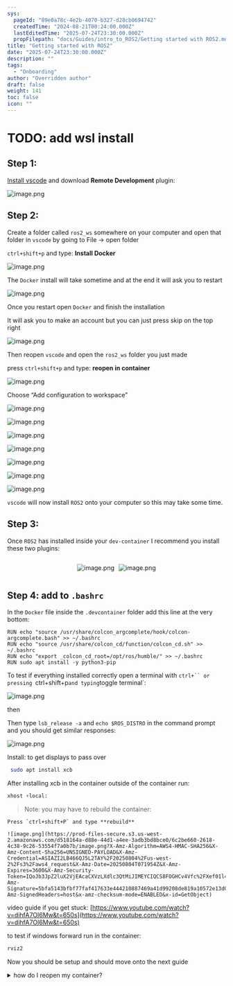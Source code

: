 ```yaml
---
sys:
  pageId: "89e0a78c-4e2b-4070-b327-d28cb0694742"
  createdTime: "2024-08-21T00:24:00.000Z"
  lastEditedTime: "2025-07-24T23:30:00.000Z"
  propFilepath: "docs/Guides/intro_to_ROS2/Getting started with ROS2.md"
title: "Getting started with ROS2"
date: "2025-07-24T23:30:00.000Z"
description: ""
tags:
  - "Onboarding"
author: "Overridden author"
draft: false
weight: 141
toc: false
icon: ""
---
```


# TODO: add wsl install

## Step 1:

[Install vscode](https://code.visualstudio.com/download) and download **Remote Development** plugin:

![image.png](https://prod-files-secure.s3.us-west-2.amazonaws.com/d518164a-d88e-44d1-a4ee-3adb3bd8bce0/efb52993-1881-4a40-b95e-6f020334f022/image.png?X-Amz-Algorithm=AWS4-HMAC-SHA256&X-Amz-Content-Sha256=UNSIGNED-PAYLOAD&X-Amz-Credential=ASIAZI2LB4662OWX2VT6%2F20250804%2Fus-west-2%2Fs3%2Faws4_request&X-Amz-Date=20250804T071952Z&X-Amz-Expires=3600&X-Amz-Security-Token=IQoJb3JpZ2luX2VjEAcaCXVzLXdlc3QtMiJHMEUCIQDmPMbXUv8mW7kPz1RGEvpBqEnHK%2FFKZ9NIAcMtJmPbxQIgOwywUST2O7Z4PMpbndQnKNmwyDvOXdCu20yYyBm8BAwq%2FwMIQBAAGgw2Mzc0MjMxODM4MDUiDM1HHgUluuX0DdYVQircA0opPEL%2Fycjsz37wYAhOd6JWzMq0gPD9P7b8k%2BQEsWPyun%2BcWQykPHJ7OjTDgi6vGPa7qBTqS3wl9jErscyoVYbEG2VLpapjC2CZQbJSGfZ2zIjPmfcoha4ENV5Sf86ijAOyCp5UoVWx%2F1RAMN%2FAbwToNlWMqKVGldRx3iNMStMnLrIVCMsZGbZdgy1OhdSHw3x9vqdUEF%2FTnSb7swi1k1p9MDy6SL%2BB5Jkpp%2BwPfgo%2BhI3MdkiH1drMBmuPIwoYxjlNny4NhSOmbPOZYUYI0Oy2qePTrTI5264bwDCN5VZvugTPCEkiQxfXFkswNY257g840R3%2B%2BME7xtg18LIprXsqf31QfpRyKKUmxkedTOl39Ol2cHhCAjGSw6pLVWbpS78rlh0lTyf%2BH1EtGrq91%2B4D7gic7xEQV80Ys8QwNeEQPDrHM27FvOhX%2FliAsYMIoM3Fb1KTCMHlGUE4uBnBdB%2F47pYC1Ne9M4BGmL6gKEMwoxMJClCLT7bYogfSfRvgIBYen%2BhGSyZtr3jNkw9JaXvUe0nTqLk%2FFmPgZq8T7B%2BOuDQQI%2FH13Dz2amPgOS6uUDrzrkXPsGdrtKBGf4AtuvKdHGtDj1%2FIjDf6bfwtc62xEJpixiOLUem6EKTJMIO4wcQGOqUBu294Zhxb0IHI5rThCeBdtj1EXY0u9T0%2FBwGL%2FXP%2FqqPVUI7dEdc6Gk7mdxYaI%2F58vHGgq12qrdgqRawPQ%2Bhq4mwQZHVCXJ4KUpcTRdsfyJSNvysLg8yHbJLaSIisNkNv9uTB%2B5MLzix3Iz%2Fyhb0M5srLu662G1TMJqJN%2B%2F71fdTzA46A7wIBD1X0s3432ptiw3UAgLvY4rC9nrWf2GLI%2BK0HfTdH&X-Amz-Signature=da3c84af79d505a585087facffe4312c3dbf8cd94733f81398b682fb8bc1f9ba&X-Amz-SignedHeaders=host&x-amz-checksum-mode=ENABLED&x-id=GetObject)

## Step 2:

Create a folder called `ros2_ws` somewhere on your computer and open that folder in `vscode` by going to File → open folder 

`ctrl+shift+p` and type: **Install Docker**

![image.png](https://prod-files-secure.s3.us-west-2.amazonaws.com/d518164a-d88e-44d1-a4ee-3adb3bd8bce0/2269dc0e-1cd5-47ff-bceb-c04ad9b2eab0/image.png?X-Amz-Algorithm=AWS4-HMAC-SHA256&X-Amz-Content-Sha256=UNSIGNED-PAYLOAD&X-Amz-Credential=ASIAZI2LB4662OWX2VT6%2F20250804%2Fus-west-2%2Fs3%2Faws4_request&X-Amz-Date=20250804T071952Z&X-Amz-Expires=3600&X-Amz-Security-Token=IQoJb3JpZ2luX2VjEAcaCXVzLXdlc3QtMiJHMEUCIQDmPMbXUv8mW7kPz1RGEvpBqEnHK%2FFKZ9NIAcMtJmPbxQIgOwywUST2O7Z4PMpbndQnKNmwyDvOXdCu20yYyBm8BAwq%2FwMIQBAAGgw2Mzc0MjMxODM4MDUiDM1HHgUluuX0DdYVQircA0opPEL%2Fycjsz37wYAhOd6JWzMq0gPD9P7b8k%2BQEsWPyun%2BcWQykPHJ7OjTDgi6vGPa7qBTqS3wl9jErscyoVYbEG2VLpapjC2CZQbJSGfZ2zIjPmfcoha4ENV5Sf86ijAOyCp5UoVWx%2F1RAMN%2FAbwToNlWMqKVGldRx3iNMStMnLrIVCMsZGbZdgy1OhdSHw3x9vqdUEF%2FTnSb7swi1k1p9MDy6SL%2BB5Jkpp%2BwPfgo%2BhI3MdkiH1drMBmuPIwoYxjlNny4NhSOmbPOZYUYI0Oy2qePTrTI5264bwDCN5VZvugTPCEkiQxfXFkswNY257g840R3%2B%2BME7xtg18LIprXsqf31QfpRyKKUmxkedTOl39Ol2cHhCAjGSw6pLVWbpS78rlh0lTyf%2BH1EtGrq91%2B4D7gic7xEQV80Ys8QwNeEQPDrHM27FvOhX%2FliAsYMIoM3Fb1KTCMHlGUE4uBnBdB%2F47pYC1Ne9M4BGmL6gKEMwoxMJClCLT7bYogfSfRvgIBYen%2BhGSyZtr3jNkw9JaXvUe0nTqLk%2FFmPgZq8T7B%2BOuDQQI%2FH13Dz2amPgOS6uUDrzrkXPsGdrtKBGf4AtuvKdHGtDj1%2FIjDf6bfwtc62xEJpixiOLUem6EKTJMIO4wcQGOqUBu294Zhxb0IHI5rThCeBdtj1EXY0u9T0%2FBwGL%2FXP%2FqqPVUI7dEdc6Gk7mdxYaI%2F58vHGgq12qrdgqRawPQ%2Bhq4mwQZHVCXJ4KUpcTRdsfyJSNvysLg8yHbJLaSIisNkNv9uTB%2B5MLzix3Iz%2Fyhb0M5srLu662G1TMJqJN%2B%2F71fdTzA46A7wIBD1X0s3432ptiw3UAgLvY4rC9nrWf2GLI%2BK0HfTdH&X-Amz-Signature=64c095b424b4fb952680a5b57e1736d4d3b570e10e90d28b779a9e017702c863&X-Amz-SignedHeaders=host&x-amz-checksum-mode=ENABLED&x-id=GetObject)

The `Docker` install will take sometime and at the end it will ask you to restart

![image.png](https://prod-files-secure.s3.us-west-2.amazonaws.com/d518164a-d88e-44d1-a4ee-3adb3bd8bce0/ed233f78-be33-4b1f-b89c-9c346c0e961e/image.png?X-Amz-Algorithm=AWS4-HMAC-SHA256&X-Amz-Content-Sha256=UNSIGNED-PAYLOAD&X-Amz-Credential=ASIAZI2LB4662OWX2VT6%2F20250804%2Fus-west-2%2Fs3%2Faws4_request&X-Amz-Date=20250804T071952Z&X-Amz-Expires=3600&X-Amz-Security-Token=IQoJb3JpZ2luX2VjEAcaCXVzLXdlc3QtMiJHMEUCIQDmPMbXUv8mW7kPz1RGEvpBqEnHK%2FFKZ9NIAcMtJmPbxQIgOwywUST2O7Z4PMpbndQnKNmwyDvOXdCu20yYyBm8BAwq%2FwMIQBAAGgw2Mzc0MjMxODM4MDUiDM1HHgUluuX0DdYVQircA0opPEL%2Fycjsz37wYAhOd6JWzMq0gPD9P7b8k%2BQEsWPyun%2BcWQykPHJ7OjTDgi6vGPa7qBTqS3wl9jErscyoVYbEG2VLpapjC2CZQbJSGfZ2zIjPmfcoha4ENV5Sf86ijAOyCp5UoVWx%2F1RAMN%2FAbwToNlWMqKVGldRx3iNMStMnLrIVCMsZGbZdgy1OhdSHw3x9vqdUEF%2FTnSb7swi1k1p9MDy6SL%2BB5Jkpp%2BwPfgo%2BhI3MdkiH1drMBmuPIwoYxjlNny4NhSOmbPOZYUYI0Oy2qePTrTI5264bwDCN5VZvugTPCEkiQxfXFkswNY257g840R3%2B%2BME7xtg18LIprXsqf31QfpRyKKUmxkedTOl39Ol2cHhCAjGSw6pLVWbpS78rlh0lTyf%2BH1EtGrq91%2B4D7gic7xEQV80Ys8QwNeEQPDrHM27FvOhX%2FliAsYMIoM3Fb1KTCMHlGUE4uBnBdB%2F47pYC1Ne9M4BGmL6gKEMwoxMJClCLT7bYogfSfRvgIBYen%2BhGSyZtr3jNkw9JaXvUe0nTqLk%2FFmPgZq8T7B%2BOuDQQI%2FH13Dz2amPgOS6uUDrzrkXPsGdrtKBGf4AtuvKdHGtDj1%2FIjDf6bfwtc62xEJpixiOLUem6EKTJMIO4wcQGOqUBu294Zhxb0IHI5rThCeBdtj1EXY0u9T0%2FBwGL%2FXP%2FqqPVUI7dEdc6Gk7mdxYaI%2F58vHGgq12qrdgqRawPQ%2Bhq4mwQZHVCXJ4KUpcTRdsfyJSNvysLg8yHbJLaSIisNkNv9uTB%2B5MLzix3Iz%2Fyhb0M5srLu662G1TMJqJN%2B%2F71fdTzA46A7wIBD1X0s3432ptiw3UAgLvY4rC9nrWf2GLI%2BK0HfTdH&X-Amz-Signature=2bb1c930b6557a98e1b4381461a38036c1e06e9cb489e183f08b11464f58f2a9&X-Amz-SignedHeaders=host&x-amz-checksum-mode=ENABLED&x-id=GetObject)

Once you restart open `Docker` and finish the installation

It will ask you to make an account but you can just press skip on the top right

![image.png](https://prod-files-secure.s3.us-west-2.amazonaws.com/d518164a-d88e-44d1-a4ee-3adb3bd8bce0/21010ad9-1659-4fd9-9f59-9932a09b2a3d/image.png?X-Amz-Algorithm=AWS4-HMAC-SHA256&X-Amz-Content-Sha256=UNSIGNED-PAYLOAD&X-Amz-Credential=ASIAZI2LB4662OWX2VT6%2F20250804%2Fus-west-2%2Fs3%2Faws4_request&X-Amz-Date=20250804T071952Z&X-Amz-Expires=3600&X-Amz-Security-Token=IQoJb3JpZ2luX2VjEAcaCXVzLXdlc3QtMiJHMEUCIQDmPMbXUv8mW7kPz1RGEvpBqEnHK%2FFKZ9NIAcMtJmPbxQIgOwywUST2O7Z4PMpbndQnKNmwyDvOXdCu20yYyBm8BAwq%2FwMIQBAAGgw2Mzc0MjMxODM4MDUiDM1HHgUluuX0DdYVQircA0opPEL%2Fycjsz37wYAhOd6JWzMq0gPD9P7b8k%2BQEsWPyun%2BcWQykPHJ7OjTDgi6vGPa7qBTqS3wl9jErscyoVYbEG2VLpapjC2CZQbJSGfZ2zIjPmfcoha4ENV5Sf86ijAOyCp5UoVWx%2F1RAMN%2FAbwToNlWMqKVGldRx3iNMStMnLrIVCMsZGbZdgy1OhdSHw3x9vqdUEF%2FTnSb7swi1k1p9MDy6SL%2BB5Jkpp%2BwPfgo%2BhI3MdkiH1drMBmuPIwoYxjlNny4NhSOmbPOZYUYI0Oy2qePTrTI5264bwDCN5VZvugTPCEkiQxfXFkswNY257g840R3%2B%2BME7xtg18LIprXsqf31QfpRyKKUmxkedTOl39Ol2cHhCAjGSw6pLVWbpS78rlh0lTyf%2BH1EtGrq91%2B4D7gic7xEQV80Ys8QwNeEQPDrHM27FvOhX%2FliAsYMIoM3Fb1KTCMHlGUE4uBnBdB%2F47pYC1Ne9M4BGmL6gKEMwoxMJClCLT7bYogfSfRvgIBYen%2BhGSyZtr3jNkw9JaXvUe0nTqLk%2FFmPgZq8T7B%2BOuDQQI%2FH13Dz2amPgOS6uUDrzrkXPsGdrtKBGf4AtuvKdHGtDj1%2FIjDf6bfwtc62xEJpixiOLUem6EKTJMIO4wcQGOqUBu294Zhxb0IHI5rThCeBdtj1EXY0u9T0%2FBwGL%2FXP%2FqqPVUI7dEdc6Gk7mdxYaI%2F58vHGgq12qrdgqRawPQ%2Bhq4mwQZHVCXJ4KUpcTRdsfyJSNvysLg8yHbJLaSIisNkNv9uTB%2B5MLzix3Iz%2Fyhb0M5srLu662G1TMJqJN%2B%2F71fdTzA46A7wIBD1X0s3432ptiw3UAgLvY4rC9nrWf2GLI%2BK0HfTdH&X-Amz-Signature=e223c07e5acc9fc4587909dff835789b1f6d52db2e2dc4697c033a53012261a4&X-Amz-SignedHeaders=host&x-amz-checksum-mode=ENABLED&x-id=GetObject)

Then reopen `vscode` and open the `ros2_ws` folder you just made

press `ctrl+shift+p` and type: **reopen in container**

![image.png](https://prod-files-secure.s3.us-west-2.amazonaws.com/d518164a-d88e-44d1-a4ee-3adb3bd8bce0/4e93b8c2-41ad-488c-8095-c74205196118/image.png?X-Amz-Algorithm=AWS4-HMAC-SHA256&X-Amz-Content-Sha256=UNSIGNED-PAYLOAD&X-Amz-Credential=ASIAZI2LB4662OWX2VT6%2F20250804%2Fus-west-2%2Fs3%2Faws4_request&X-Amz-Date=20250804T071952Z&X-Amz-Expires=3600&X-Amz-Security-Token=IQoJb3JpZ2luX2VjEAcaCXVzLXdlc3QtMiJHMEUCIQDmPMbXUv8mW7kPz1RGEvpBqEnHK%2FFKZ9NIAcMtJmPbxQIgOwywUST2O7Z4PMpbndQnKNmwyDvOXdCu20yYyBm8BAwq%2FwMIQBAAGgw2Mzc0MjMxODM4MDUiDM1HHgUluuX0DdYVQircA0opPEL%2Fycjsz37wYAhOd6JWzMq0gPD9P7b8k%2BQEsWPyun%2BcWQykPHJ7OjTDgi6vGPa7qBTqS3wl9jErscyoVYbEG2VLpapjC2CZQbJSGfZ2zIjPmfcoha4ENV5Sf86ijAOyCp5UoVWx%2F1RAMN%2FAbwToNlWMqKVGldRx3iNMStMnLrIVCMsZGbZdgy1OhdSHw3x9vqdUEF%2FTnSb7swi1k1p9MDy6SL%2BB5Jkpp%2BwPfgo%2BhI3MdkiH1drMBmuPIwoYxjlNny4NhSOmbPOZYUYI0Oy2qePTrTI5264bwDCN5VZvugTPCEkiQxfXFkswNY257g840R3%2B%2BME7xtg18LIprXsqf31QfpRyKKUmxkedTOl39Ol2cHhCAjGSw6pLVWbpS78rlh0lTyf%2BH1EtGrq91%2B4D7gic7xEQV80Ys8QwNeEQPDrHM27FvOhX%2FliAsYMIoM3Fb1KTCMHlGUE4uBnBdB%2F47pYC1Ne9M4BGmL6gKEMwoxMJClCLT7bYogfSfRvgIBYen%2BhGSyZtr3jNkw9JaXvUe0nTqLk%2FFmPgZq8T7B%2BOuDQQI%2FH13Dz2amPgOS6uUDrzrkXPsGdrtKBGf4AtuvKdHGtDj1%2FIjDf6bfwtc62xEJpixiOLUem6EKTJMIO4wcQGOqUBu294Zhxb0IHI5rThCeBdtj1EXY0u9T0%2FBwGL%2FXP%2FqqPVUI7dEdc6Gk7mdxYaI%2F58vHGgq12qrdgqRawPQ%2Bhq4mwQZHVCXJ4KUpcTRdsfyJSNvysLg8yHbJLaSIisNkNv9uTB%2B5MLzix3Iz%2Fyhb0M5srLu662G1TMJqJN%2B%2F71fdTzA46A7wIBD1X0s3432ptiw3UAgLvY4rC9nrWf2GLI%2BK0HfTdH&X-Amz-Signature=1aaa4e7a8f25ec3e94e367b09ad5de4636167e35e9616605a82915603eb24723&X-Amz-SignedHeaders=host&x-amz-checksum-mode=ENABLED&x-id=GetObject)

Choose “Add configuration to workspace”

![image.png](https://prod-files-secure.s3.us-west-2.amazonaws.com/d518164a-d88e-44d1-a4ee-3adb3bd8bce0/9560b282-5060-4989-ba37-97e7b2c22476/image.png?X-Amz-Algorithm=AWS4-HMAC-SHA256&X-Amz-Content-Sha256=UNSIGNED-PAYLOAD&X-Amz-Credential=ASIAZI2LB4662OWX2VT6%2F20250804%2Fus-west-2%2Fs3%2Faws4_request&X-Amz-Date=20250804T071952Z&X-Amz-Expires=3600&X-Amz-Security-Token=IQoJb3JpZ2luX2VjEAcaCXVzLXdlc3QtMiJHMEUCIQDmPMbXUv8mW7kPz1RGEvpBqEnHK%2FFKZ9NIAcMtJmPbxQIgOwywUST2O7Z4PMpbndQnKNmwyDvOXdCu20yYyBm8BAwq%2FwMIQBAAGgw2Mzc0MjMxODM4MDUiDM1HHgUluuX0DdYVQircA0opPEL%2Fycjsz37wYAhOd6JWzMq0gPD9P7b8k%2BQEsWPyun%2BcWQykPHJ7OjTDgi6vGPa7qBTqS3wl9jErscyoVYbEG2VLpapjC2CZQbJSGfZ2zIjPmfcoha4ENV5Sf86ijAOyCp5UoVWx%2F1RAMN%2FAbwToNlWMqKVGldRx3iNMStMnLrIVCMsZGbZdgy1OhdSHw3x9vqdUEF%2FTnSb7swi1k1p9MDy6SL%2BB5Jkpp%2BwPfgo%2BhI3MdkiH1drMBmuPIwoYxjlNny4NhSOmbPOZYUYI0Oy2qePTrTI5264bwDCN5VZvugTPCEkiQxfXFkswNY257g840R3%2B%2BME7xtg18LIprXsqf31QfpRyKKUmxkedTOl39Ol2cHhCAjGSw6pLVWbpS78rlh0lTyf%2BH1EtGrq91%2B4D7gic7xEQV80Ys8QwNeEQPDrHM27FvOhX%2FliAsYMIoM3Fb1KTCMHlGUE4uBnBdB%2F47pYC1Ne9M4BGmL6gKEMwoxMJClCLT7bYogfSfRvgIBYen%2BhGSyZtr3jNkw9JaXvUe0nTqLk%2FFmPgZq8T7B%2BOuDQQI%2FH13Dz2amPgOS6uUDrzrkXPsGdrtKBGf4AtuvKdHGtDj1%2FIjDf6bfwtc62xEJpixiOLUem6EKTJMIO4wcQGOqUBu294Zhxb0IHI5rThCeBdtj1EXY0u9T0%2FBwGL%2FXP%2FqqPVUI7dEdc6Gk7mdxYaI%2F58vHGgq12qrdgqRawPQ%2Bhq4mwQZHVCXJ4KUpcTRdsfyJSNvysLg8yHbJLaSIisNkNv9uTB%2B5MLzix3Iz%2Fyhb0M5srLu662G1TMJqJN%2B%2F71fdTzA46A7wIBD1X0s3432ptiw3UAgLvY4rC9nrWf2GLI%2BK0HfTdH&X-Amz-Signature=c9c65a381e1d809ec0eb2cad082b4b0a3a0bfbcee4e4dbbfbe863c618d3b4e00&X-Amz-SignedHeaders=host&x-amz-checksum-mode=ENABLED&x-id=GetObject)

![image.png](https://prod-files-secure.s3.us-west-2.amazonaws.com/d518164a-d88e-44d1-a4ee-3adb3bd8bce0/2ee63f81-886b-48e8-a553-dc6e5eac99e4/image.png?X-Amz-Algorithm=AWS4-HMAC-SHA256&X-Amz-Content-Sha256=UNSIGNED-PAYLOAD&X-Amz-Credential=ASIAZI2LB4662OWX2VT6%2F20250804%2Fus-west-2%2Fs3%2Faws4_request&X-Amz-Date=20250804T071952Z&X-Amz-Expires=3600&X-Amz-Security-Token=IQoJb3JpZ2luX2VjEAcaCXVzLXdlc3QtMiJHMEUCIQDmPMbXUv8mW7kPz1RGEvpBqEnHK%2FFKZ9NIAcMtJmPbxQIgOwywUST2O7Z4PMpbndQnKNmwyDvOXdCu20yYyBm8BAwq%2FwMIQBAAGgw2Mzc0MjMxODM4MDUiDM1HHgUluuX0DdYVQircA0opPEL%2Fycjsz37wYAhOd6JWzMq0gPD9P7b8k%2BQEsWPyun%2BcWQykPHJ7OjTDgi6vGPa7qBTqS3wl9jErscyoVYbEG2VLpapjC2CZQbJSGfZ2zIjPmfcoha4ENV5Sf86ijAOyCp5UoVWx%2F1RAMN%2FAbwToNlWMqKVGldRx3iNMStMnLrIVCMsZGbZdgy1OhdSHw3x9vqdUEF%2FTnSb7swi1k1p9MDy6SL%2BB5Jkpp%2BwPfgo%2BhI3MdkiH1drMBmuPIwoYxjlNny4NhSOmbPOZYUYI0Oy2qePTrTI5264bwDCN5VZvugTPCEkiQxfXFkswNY257g840R3%2B%2BME7xtg18LIprXsqf31QfpRyKKUmxkedTOl39Ol2cHhCAjGSw6pLVWbpS78rlh0lTyf%2BH1EtGrq91%2B4D7gic7xEQV80Ys8QwNeEQPDrHM27FvOhX%2FliAsYMIoM3Fb1KTCMHlGUE4uBnBdB%2F47pYC1Ne9M4BGmL6gKEMwoxMJClCLT7bYogfSfRvgIBYen%2BhGSyZtr3jNkw9JaXvUe0nTqLk%2FFmPgZq8T7B%2BOuDQQI%2FH13Dz2amPgOS6uUDrzrkXPsGdrtKBGf4AtuvKdHGtDj1%2FIjDf6bfwtc62xEJpixiOLUem6EKTJMIO4wcQGOqUBu294Zhxb0IHI5rThCeBdtj1EXY0u9T0%2FBwGL%2FXP%2FqqPVUI7dEdc6Gk7mdxYaI%2F58vHGgq12qrdgqRawPQ%2Bhq4mwQZHVCXJ4KUpcTRdsfyJSNvysLg8yHbJLaSIisNkNv9uTB%2B5MLzix3Iz%2Fyhb0M5srLu662G1TMJqJN%2B%2F71fdTzA46A7wIBD1X0s3432ptiw3UAgLvY4rC9nrWf2GLI%2BK0HfTdH&X-Amz-Signature=d4095964186998550a35575fbda6d163923002e1b6ea1521f5966fd44bd0edb5&X-Amz-SignedHeaders=host&x-amz-checksum-mode=ENABLED&x-id=GetObject)

![image.png](https://prod-files-secure.s3.us-west-2.amazonaws.com/d518164a-d88e-44d1-a4ee-3adb3bd8bce0/e0fd626c-c8b6-4b2c-95d1-fa4c26514504/image.png?X-Amz-Algorithm=AWS4-HMAC-SHA256&X-Amz-Content-Sha256=UNSIGNED-PAYLOAD&X-Amz-Credential=ASIAZI2LB4662OWX2VT6%2F20250804%2Fus-west-2%2Fs3%2Faws4_request&X-Amz-Date=20250804T071952Z&X-Amz-Expires=3600&X-Amz-Security-Token=IQoJb3JpZ2luX2VjEAcaCXVzLXdlc3QtMiJHMEUCIQDmPMbXUv8mW7kPz1RGEvpBqEnHK%2FFKZ9NIAcMtJmPbxQIgOwywUST2O7Z4PMpbndQnKNmwyDvOXdCu20yYyBm8BAwq%2FwMIQBAAGgw2Mzc0MjMxODM4MDUiDM1HHgUluuX0DdYVQircA0opPEL%2Fycjsz37wYAhOd6JWzMq0gPD9P7b8k%2BQEsWPyun%2BcWQykPHJ7OjTDgi6vGPa7qBTqS3wl9jErscyoVYbEG2VLpapjC2CZQbJSGfZ2zIjPmfcoha4ENV5Sf86ijAOyCp5UoVWx%2F1RAMN%2FAbwToNlWMqKVGldRx3iNMStMnLrIVCMsZGbZdgy1OhdSHw3x9vqdUEF%2FTnSb7swi1k1p9MDy6SL%2BB5Jkpp%2BwPfgo%2BhI3MdkiH1drMBmuPIwoYxjlNny4NhSOmbPOZYUYI0Oy2qePTrTI5264bwDCN5VZvugTPCEkiQxfXFkswNY257g840R3%2B%2BME7xtg18LIprXsqf31QfpRyKKUmxkedTOl39Ol2cHhCAjGSw6pLVWbpS78rlh0lTyf%2BH1EtGrq91%2B4D7gic7xEQV80Ys8QwNeEQPDrHM27FvOhX%2FliAsYMIoM3Fb1KTCMHlGUE4uBnBdB%2F47pYC1Ne9M4BGmL6gKEMwoxMJClCLT7bYogfSfRvgIBYen%2BhGSyZtr3jNkw9JaXvUe0nTqLk%2FFmPgZq8T7B%2BOuDQQI%2FH13Dz2amPgOS6uUDrzrkXPsGdrtKBGf4AtuvKdHGtDj1%2FIjDf6bfwtc62xEJpixiOLUem6EKTJMIO4wcQGOqUBu294Zhxb0IHI5rThCeBdtj1EXY0u9T0%2FBwGL%2FXP%2FqqPVUI7dEdc6Gk7mdxYaI%2F58vHGgq12qrdgqRawPQ%2Bhq4mwQZHVCXJ4KUpcTRdsfyJSNvysLg8yHbJLaSIisNkNv9uTB%2B5MLzix3Iz%2Fyhb0M5srLu662G1TMJqJN%2B%2F71fdTzA46A7wIBD1X0s3432ptiw3UAgLvY4rC9nrWf2GLI%2BK0HfTdH&X-Amz-Signature=7aa45e509952c5f7fdbffdedcb880cb65373ff8c479259335de73538fc77336f&X-Amz-SignedHeaders=host&x-amz-checksum-mode=ENABLED&x-id=GetObject)

![image.png](https://prod-files-secure.s3.us-west-2.amazonaws.com/d518164a-d88e-44d1-a4ee-3adb3bd8bce0/a2e13f50-d2ab-4719-a4c2-7ced634bfc9d/image.png?X-Amz-Algorithm=AWS4-HMAC-SHA256&X-Amz-Content-Sha256=UNSIGNED-PAYLOAD&X-Amz-Credential=ASIAZI2LB4662OWX2VT6%2F20250804%2Fus-west-2%2Fs3%2Faws4_request&X-Amz-Date=20250804T071952Z&X-Amz-Expires=3600&X-Amz-Security-Token=IQoJb3JpZ2luX2VjEAcaCXVzLXdlc3QtMiJHMEUCIQDmPMbXUv8mW7kPz1RGEvpBqEnHK%2FFKZ9NIAcMtJmPbxQIgOwywUST2O7Z4PMpbndQnKNmwyDvOXdCu20yYyBm8BAwq%2FwMIQBAAGgw2Mzc0MjMxODM4MDUiDM1HHgUluuX0DdYVQircA0opPEL%2Fycjsz37wYAhOd6JWzMq0gPD9P7b8k%2BQEsWPyun%2BcWQykPHJ7OjTDgi6vGPa7qBTqS3wl9jErscyoVYbEG2VLpapjC2CZQbJSGfZ2zIjPmfcoha4ENV5Sf86ijAOyCp5UoVWx%2F1RAMN%2FAbwToNlWMqKVGldRx3iNMStMnLrIVCMsZGbZdgy1OhdSHw3x9vqdUEF%2FTnSb7swi1k1p9MDy6SL%2BB5Jkpp%2BwPfgo%2BhI3MdkiH1drMBmuPIwoYxjlNny4NhSOmbPOZYUYI0Oy2qePTrTI5264bwDCN5VZvugTPCEkiQxfXFkswNY257g840R3%2B%2BME7xtg18LIprXsqf31QfpRyKKUmxkedTOl39Ol2cHhCAjGSw6pLVWbpS78rlh0lTyf%2BH1EtGrq91%2B4D7gic7xEQV80Ys8QwNeEQPDrHM27FvOhX%2FliAsYMIoM3Fb1KTCMHlGUE4uBnBdB%2F47pYC1Ne9M4BGmL6gKEMwoxMJClCLT7bYogfSfRvgIBYen%2BhGSyZtr3jNkw9JaXvUe0nTqLk%2FFmPgZq8T7B%2BOuDQQI%2FH13Dz2amPgOS6uUDrzrkXPsGdrtKBGf4AtuvKdHGtDj1%2FIjDf6bfwtc62xEJpixiOLUem6EKTJMIO4wcQGOqUBu294Zhxb0IHI5rThCeBdtj1EXY0u9T0%2FBwGL%2FXP%2FqqPVUI7dEdc6Gk7mdxYaI%2F58vHGgq12qrdgqRawPQ%2Bhq4mwQZHVCXJ4KUpcTRdsfyJSNvysLg8yHbJLaSIisNkNv9uTB%2B5MLzix3Iz%2Fyhb0M5srLu662G1TMJqJN%2B%2F71fdTzA46A7wIBD1X0s3432ptiw3UAgLvY4rC9nrWf2GLI%2BK0HfTdH&X-Amz-Signature=0f708e48840482d21098e8c2d65d6a51b6bea7f767e6b03f870bf3260c1b95cf&X-Amz-SignedHeaders=host&x-amz-checksum-mode=ENABLED&x-id=GetObject)

![image.png](https://prod-files-secure.s3.us-west-2.amazonaws.com/d518164a-d88e-44d1-a4ee-3adb3bd8bce0/6cc478ad-aaba-4bf7-9fcc-403277ab896c/image.png?X-Amz-Algorithm=AWS4-HMAC-SHA256&X-Amz-Content-Sha256=UNSIGNED-PAYLOAD&X-Amz-Credential=ASIAZI2LB4662OWX2VT6%2F20250804%2Fus-west-2%2Fs3%2Faws4_request&X-Amz-Date=20250804T071952Z&X-Amz-Expires=3600&X-Amz-Security-Token=IQoJb3JpZ2luX2VjEAcaCXVzLXdlc3QtMiJHMEUCIQDmPMbXUv8mW7kPz1RGEvpBqEnHK%2FFKZ9NIAcMtJmPbxQIgOwywUST2O7Z4PMpbndQnKNmwyDvOXdCu20yYyBm8BAwq%2FwMIQBAAGgw2Mzc0MjMxODM4MDUiDM1HHgUluuX0DdYVQircA0opPEL%2Fycjsz37wYAhOd6JWzMq0gPD9P7b8k%2BQEsWPyun%2BcWQykPHJ7OjTDgi6vGPa7qBTqS3wl9jErscyoVYbEG2VLpapjC2CZQbJSGfZ2zIjPmfcoha4ENV5Sf86ijAOyCp5UoVWx%2F1RAMN%2FAbwToNlWMqKVGldRx3iNMStMnLrIVCMsZGbZdgy1OhdSHw3x9vqdUEF%2FTnSb7swi1k1p9MDy6SL%2BB5Jkpp%2BwPfgo%2BhI3MdkiH1drMBmuPIwoYxjlNny4NhSOmbPOZYUYI0Oy2qePTrTI5264bwDCN5VZvugTPCEkiQxfXFkswNY257g840R3%2B%2BME7xtg18LIprXsqf31QfpRyKKUmxkedTOl39Ol2cHhCAjGSw6pLVWbpS78rlh0lTyf%2BH1EtGrq91%2B4D7gic7xEQV80Ys8QwNeEQPDrHM27FvOhX%2FliAsYMIoM3Fb1KTCMHlGUE4uBnBdB%2F47pYC1Ne9M4BGmL6gKEMwoxMJClCLT7bYogfSfRvgIBYen%2BhGSyZtr3jNkw9JaXvUe0nTqLk%2FFmPgZq8T7B%2BOuDQQI%2FH13Dz2amPgOS6uUDrzrkXPsGdrtKBGf4AtuvKdHGtDj1%2FIjDf6bfwtc62xEJpixiOLUem6EKTJMIO4wcQGOqUBu294Zhxb0IHI5rThCeBdtj1EXY0u9T0%2FBwGL%2FXP%2FqqPVUI7dEdc6Gk7mdxYaI%2F58vHGgq12qrdgqRawPQ%2Bhq4mwQZHVCXJ4KUpcTRdsfyJSNvysLg8yHbJLaSIisNkNv9uTB%2B5MLzix3Iz%2Fyhb0M5srLu662G1TMJqJN%2B%2F71fdTzA46A7wIBD1X0s3432ptiw3UAgLvY4rC9nrWf2GLI%2BK0HfTdH&X-Amz-Signature=fa6101455aa4eb97ed1d7367b7e0af1d5a741c5351c11110f57fbd48e12b569e&X-Amz-SignedHeaders=host&x-amz-checksum-mode=ENABLED&x-id=GetObject)

![image.png](https://prod-files-secure.s3.us-west-2.amazonaws.com/d518164a-d88e-44d1-a4ee-3adb3bd8bce0/53255b28-f75e-430f-b9e3-c0ac8577e42b/image.png?X-Amz-Algorithm=AWS4-HMAC-SHA256&X-Amz-Content-Sha256=UNSIGNED-PAYLOAD&X-Amz-Credential=ASIAZI2LB4662OWX2VT6%2F20250804%2Fus-west-2%2Fs3%2Faws4_request&X-Amz-Date=20250804T071952Z&X-Amz-Expires=3600&X-Amz-Security-Token=IQoJb3JpZ2luX2VjEAcaCXVzLXdlc3QtMiJHMEUCIQDmPMbXUv8mW7kPz1RGEvpBqEnHK%2FFKZ9NIAcMtJmPbxQIgOwywUST2O7Z4PMpbndQnKNmwyDvOXdCu20yYyBm8BAwq%2FwMIQBAAGgw2Mzc0MjMxODM4MDUiDM1HHgUluuX0DdYVQircA0opPEL%2Fycjsz37wYAhOd6JWzMq0gPD9P7b8k%2BQEsWPyun%2BcWQykPHJ7OjTDgi6vGPa7qBTqS3wl9jErscyoVYbEG2VLpapjC2CZQbJSGfZ2zIjPmfcoha4ENV5Sf86ijAOyCp5UoVWx%2F1RAMN%2FAbwToNlWMqKVGldRx3iNMStMnLrIVCMsZGbZdgy1OhdSHw3x9vqdUEF%2FTnSb7swi1k1p9MDy6SL%2BB5Jkpp%2BwPfgo%2BhI3MdkiH1drMBmuPIwoYxjlNny4NhSOmbPOZYUYI0Oy2qePTrTI5264bwDCN5VZvugTPCEkiQxfXFkswNY257g840R3%2B%2BME7xtg18LIprXsqf31QfpRyKKUmxkedTOl39Ol2cHhCAjGSw6pLVWbpS78rlh0lTyf%2BH1EtGrq91%2B4D7gic7xEQV80Ys8QwNeEQPDrHM27FvOhX%2FliAsYMIoM3Fb1KTCMHlGUE4uBnBdB%2F47pYC1Ne9M4BGmL6gKEMwoxMJClCLT7bYogfSfRvgIBYen%2BhGSyZtr3jNkw9JaXvUe0nTqLk%2FFmPgZq8T7B%2BOuDQQI%2FH13Dz2amPgOS6uUDrzrkXPsGdrtKBGf4AtuvKdHGtDj1%2FIjDf6bfwtc62xEJpixiOLUem6EKTJMIO4wcQGOqUBu294Zhxb0IHI5rThCeBdtj1EXY0u9T0%2FBwGL%2FXP%2FqqPVUI7dEdc6Gk7mdxYaI%2F58vHGgq12qrdgqRawPQ%2Bhq4mwQZHVCXJ4KUpcTRdsfyJSNvysLg8yHbJLaSIisNkNv9uTB%2B5MLzix3Iz%2Fyhb0M5srLu662G1TMJqJN%2B%2F71fdTzA46A7wIBD1X0s3432ptiw3UAgLvY4rC9nrWf2GLI%2BK0HfTdH&X-Amz-Signature=884d3aa63bff3f59c1d84f0fb08653b1679fef866d95a2af2479dc26e7e0c88d&X-Amz-SignedHeaders=host&x-amz-checksum-mode=ENABLED&x-id=GetObject)

![image.png](https://prod-files-secure.s3.us-west-2.amazonaws.com/d518164a-d88e-44d1-a4ee-3adb3bd8bce0/7c562767-5af9-4ffb-97d1-327bcdf4ee00/image.png?X-Amz-Algorithm=AWS4-HMAC-SHA256&X-Amz-Content-Sha256=UNSIGNED-PAYLOAD&X-Amz-Credential=ASIAZI2LB4662OWX2VT6%2F20250804%2Fus-west-2%2Fs3%2Faws4_request&X-Amz-Date=20250804T071952Z&X-Amz-Expires=3600&X-Amz-Security-Token=IQoJb3JpZ2luX2VjEAcaCXVzLXdlc3QtMiJHMEUCIQDmPMbXUv8mW7kPz1RGEvpBqEnHK%2FFKZ9NIAcMtJmPbxQIgOwywUST2O7Z4PMpbndQnKNmwyDvOXdCu20yYyBm8BAwq%2FwMIQBAAGgw2Mzc0MjMxODM4MDUiDM1HHgUluuX0DdYVQircA0opPEL%2Fycjsz37wYAhOd6JWzMq0gPD9P7b8k%2BQEsWPyun%2BcWQykPHJ7OjTDgi6vGPa7qBTqS3wl9jErscyoVYbEG2VLpapjC2CZQbJSGfZ2zIjPmfcoha4ENV5Sf86ijAOyCp5UoVWx%2F1RAMN%2FAbwToNlWMqKVGldRx3iNMStMnLrIVCMsZGbZdgy1OhdSHw3x9vqdUEF%2FTnSb7swi1k1p9MDy6SL%2BB5Jkpp%2BwPfgo%2BhI3MdkiH1drMBmuPIwoYxjlNny4NhSOmbPOZYUYI0Oy2qePTrTI5264bwDCN5VZvugTPCEkiQxfXFkswNY257g840R3%2B%2BME7xtg18LIprXsqf31QfpRyKKUmxkedTOl39Ol2cHhCAjGSw6pLVWbpS78rlh0lTyf%2BH1EtGrq91%2B4D7gic7xEQV80Ys8QwNeEQPDrHM27FvOhX%2FliAsYMIoM3Fb1KTCMHlGUE4uBnBdB%2F47pYC1Ne9M4BGmL6gKEMwoxMJClCLT7bYogfSfRvgIBYen%2BhGSyZtr3jNkw9JaXvUe0nTqLk%2FFmPgZq8T7B%2BOuDQQI%2FH13Dz2amPgOS6uUDrzrkXPsGdrtKBGf4AtuvKdHGtDj1%2FIjDf6bfwtc62xEJpixiOLUem6EKTJMIO4wcQGOqUBu294Zhxb0IHI5rThCeBdtj1EXY0u9T0%2FBwGL%2FXP%2FqqPVUI7dEdc6Gk7mdxYaI%2F58vHGgq12qrdgqRawPQ%2Bhq4mwQZHVCXJ4KUpcTRdsfyJSNvysLg8yHbJLaSIisNkNv9uTB%2B5MLzix3Iz%2Fyhb0M5srLu662G1TMJqJN%2B%2F71fdTzA46A7wIBD1X0s3432ptiw3UAgLvY4rC9nrWf2GLI%2BK0HfTdH&X-Amz-Signature=886352df180b859e83938741b3b9f399f43fddb802aa67d9a5f387f704bea16b&X-Amz-SignedHeaders=host&x-amz-checksum-mode=ENABLED&x-id=GetObject)

`vscode` will now install `ROS2` onto your computer so this may take some time.

## Step 3:

Once `ROS2` has installed inside your `dev-container` I recommend you install these two plugins:

<div style="display: flex;flex-direction: row; column-gap:10px; max-width: 630px;justify-content: center;">
<div>

![image.png](https://prod-files-secure.s3.us-west-2.amazonaws.com/d518164a-d88e-44d1-a4ee-3adb3bd8bce0/3fc3d550-5a54-4ba1-ba6b-faa01cdb7369/image.png?X-Amz-Algorithm=AWS4-HMAC-SHA256&X-Amz-Content-Sha256=UNSIGNED-PAYLOAD&X-Amz-Credential=ASIAZI2LB466YR6J5TJ3%2F20250804%2Fus-west-2%2Fs3%2Faws4_request&X-Amz-Date=20250804T071954Z&X-Amz-Expires=3600&X-Amz-Security-Token=IQoJb3JpZ2luX2VjEAcaCXVzLXdlc3QtMiJHMEUCIArnUs66VCzVMHkr1jqBs6%2FxpexuaaFzMfL0LBBGcF1OAiEA02%2BhPvM8Q7NhuDBsY0XY6GMsw5IeZwE5vX0PTk3lOLQq%2FwMIQBAAGgw2Mzc0MjMxODM4MDUiDLGhjVBC14RtMy2p8ircA%2Bmrd6tFgWGLno5oAwmrb31EmEuyuf06rl5b2z%2F3XxsA0APj4eImGKO9kLLHEByFc6Xs7jN1KldYTP%2FcVHyhp9T2Efj4XhmAs%2FZLI3jmUrVENrPLTReNtbVw%2Bwwee6oFYAdHsehNW3sTCS1HeEqpTCU%2BQYt4CEsX8PjhdKmkYFeCWyotFmmC6m6gPxVKGFj2zc3X1CMyEMijQLKJ7R7ecCTKxkCXoa%2BJnZQfYjWHjFNjT2sqRsLYRqMgSiOqM5jfyj7qwOHjY4A6ZpI7vpQU763xA3h1jALFKR3IOVv0v%2BKTSdKssz0M4s5P4t8Y7D%2FC6UdzMh97sZBKfoyP508IGnk94%2Fj2tKShe4e7O5VbO259kkC%2B48bxTyG4Cmm%2BB%2B7p%2F6JsWSsEAvnXdHZxhjqClyAU4Osezxu9iQlPrkkO8bLEpiev%2FU5AidPEt6jJpBGCv1mkwfLtkD71RWPk%2FYX60QBUYrufIRr1YXp4O6p7tjZqmMndPcAdxXm6marnv1LTiJB70sAM4ukJ0KVg7Vdj0u0DIjviKg3peVTVX84lsmGMDy4GCX%2BxQCf%2FgE%2Ft0gu17lFGhTa9UNP5D%2FV28LAcky%2BqlOlHUhSB6y%2B0piinxa3V7ou%2BIJsS2oKEEPonMOq4wcQGOqUBtIKcy6UG1irl4DoS2A9pvF5Tt5isulqv9UP87cuLTQUVmveCbAVaVHNZuyieP1D%2B9gzsaYvydWtDBqHhn35NH5Jm55ubLxhvkGM0zrvv8oyjPnFa6lG%2Bd8FAq4c1Zxvg2Z7AO5J%2Fe%2FCzum4MXzOXn0ylo%2FWpynCZZtIG7M06D1fH4jbH8uENrP70blmEM8jKMdaPbUQzB6Lo9CaaszA8qWAKi2y8&X-Amz-Signature=43a9ffc76f7f4babc3310c57fa59287eeb6d5763cb566625bcec4eb156504162&X-Amz-SignedHeaders=host&x-amz-checksum-mode=ENABLED&x-id=GetObject)

</div>
<div>

![image.png](https://prod-files-secure.s3.us-west-2.amazonaws.com/d518164a-d88e-44d1-a4ee-3adb3bd8bce0/d994cc66-13c2-4093-a5a3-f84cf4601a82/image.png?X-Amz-Algorithm=AWS4-HMAC-SHA256&X-Amz-Content-Sha256=UNSIGNED-PAYLOAD&X-Amz-Credential=ASIAZI2LB466WBEMYWD5%2F20250804%2Fus-west-2%2Fs3%2Faws4_request&X-Amz-Date=20250804T071954Z&X-Amz-Expires=3600&X-Amz-Security-Token=IQoJb3JpZ2luX2VjEAcaCXVzLXdlc3QtMiJIMEYCIQDWpRKEK5FL%2FDcVpZI%2BTK9GQ2ASHaFoxVPVyV3Y%2BadFDAIhALiPbZVifAZFJ4SW7ASU7rG7GleyqBclwcBln5exPatmKv8DCEAQABoMNjM3NDIzMTgzODA1IgyOxUz41zhPQVG4h7cq3APK2PBWNKtmViPoWxRKFWJXblhYr6ftFgOLZHSi9%2F%2FbdKwrBiaRTJCqkHBDuEHNgNyw1DzuQGTNLP46fxLbRqmto64NKXGGZrJ2DeUB%2BaL9Jnps5CH23v4wJhN%2B9%2BKFFk%2FW61gPbdr1YdwfqNmykAK%2BK9qAsRMXw06DrFO7nwlQkar1MsMyMH1tnaGVVY%2Bb9F39Ye4HRAhNwiiqig86Mx61lU0xYEDSFmJgnUFIYA%2Fe2WoUjs6Goo6ta6iVCXV%2BfUg5LWS4MPxozoIrm8uMrk0yoNE2VVC9NHyYy3%2BiXK2lxT%2F6Qqf7APGJoeZ%2FMXfnP8CZBBQfdLTzCmNMXKDyrH6YkgsZ9jzDd7dI1c8cDZgWSY2v40WVaDMB918eaJReVKn8sVhjJ%2FSJM5bk%2FxZjj9Sp9M8GrIuwT6vRQPtn0FvDGijTd%2FTtBANF3LyGx%2BZiTQyH2aV37dE4wYO2kyubI%2BFGc8gs6Nmd1LnB0%2BDPbM2ZltNy133g0tzZXI2%2BySahVZQGlQylFjEGqtlYl16MrrQ2j59RXXo86p83i8lPcFDjFBpYWubBkS9fSnhrzaHfDAoh%2FctDt2sSrC63ac5zkd92QMcesl7TJY6WpVwXyyK4tOK8Ck90uTuMFyHPyDCluMHEBjqkAQq39H%2BSzTJ5z2vYphPD44gx1OAr4SVezfzWQNbP6gLnFKqbmiwbEokirFaUIGcjxza6Lh2qNHQtvxJg7trtjN6hJ63Gz2v1AeZBoly%2Bsf1MiZqE%2B481PM73%2BzJzrQGFEJ2cFW5fDreUtwqG%2FQ5%2F1PN%2FJ8mF4UadrFhleWh0D8qYWP7z5q0CzFNjtnU%2FoHThpM5utj5iyiqBUoz1D6TozoSdm6iE&X-Amz-Signature=118b427b4020a23ec1595302c4ea3053a18cbd9b71f990c336001c06fcbbde43&X-Amz-SignedHeaders=host&x-amz-checksum-mode=ENABLED&x-id=GetObject)

</div>
</div>

## Step 4: add to `.bashrc`

In the `Docker` file inside the `.devcontainer` folder add this line at the very bottom: 

```docker
RUN echo "source /usr/share/colcon_argcomplete/hook/colcon-argcomplete.bash" >> ~/.bashrc
RUN echo "source /usr/share/colcon_cd/function/colcon_cd.sh" >> ~/.bashrc
RUN echo "export _colcon_cd_root=/opt/ros/humble/" >> ~/.bashrc
RUN sudo apt install -y python3-pip 
```

To test if everything installed correctly open a terminal with `ctrl+`` or pressing `ctrl+shift+p` and typing `toggle terminal`:

![image.png](https://prod-files-secure.s3.us-west-2.amazonaws.com/d518164a-d88e-44d1-a4ee-3adb3bd8bce0/6a4943d8-b04e-4c02-9a58-775f3384d1a5/image.png?X-Amz-Algorithm=AWS4-HMAC-SHA256&X-Amz-Content-Sha256=UNSIGNED-PAYLOAD&X-Amz-Credential=ASIAZI2LB4662OWX2VT6%2F20250804%2Fus-west-2%2Fs3%2Faws4_request&X-Amz-Date=20250804T071952Z&X-Amz-Expires=3600&X-Amz-Security-Token=IQoJb3JpZ2luX2VjEAcaCXVzLXdlc3QtMiJHMEUCIQDmPMbXUv8mW7kPz1RGEvpBqEnHK%2FFKZ9NIAcMtJmPbxQIgOwywUST2O7Z4PMpbndQnKNmwyDvOXdCu20yYyBm8BAwq%2FwMIQBAAGgw2Mzc0MjMxODM4MDUiDM1HHgUluuX0DdYVQircA0opPEL%2Fycjsz37wYAhOd6JWzMq0gPD9P7b8k%2BQEsWPyun%2BcWQykPHJ7OjTDgi6vGPa7qBTqS3wl9jErscyoVYbEG2VLpapjC2CZQbJSGfZ2zIjPmfcoha4ENV5Sf86ijAOyCp5UoVWx%2F1RAMN%2FAbwToNlWMqKVGldRx3iNMStMnLrIVCMsZGbZdgy1OhdSHw3x9vqdUEF%2FTnSb7swi1k1p9MDy6SL%2BB5Jkpp%2BwPfgo%2BhI3MdkiH1drMBmuPIwoYxjlNny4NhSOmbPOZYUYI0Oy2qePTrTI5264bwDCN5VZvugTPCEkiQxfXFkswNY257g840R3%2B%2BME7xtg18LIprXsqf31QfpRyKKUmxkedTOl39Ol2cHhCAjGSw6pLVWbpS78rlh0lTyf%2BH1EtGrq91%2B4D7gic7xEQV80Ys8QwNeEQPDrHM27FvOhX%2FliAsYMIoM3Fb1KTCMHlGUE4uBnBdB%2F47pYC1Ne9M4BGmL6gKEMwoxMJClCLT7bYogfSfRvgIBYen%2BhGSyZtr3jNkw9JaXvUe0nTqLk%2FFmPgZq8T7B%2BOuDQQI%2FH13Dz2amPgOS6uUDrzrkXPsGdrtKBGf4AtuvKdHGtDj1%2FIjDf6bfwtc62xEJpixiOLUem6EKTJMIO4wcQGOqUBu294Zhxb0IHI5rThCeBdtj1EXY0u9T0%2FBwGL%2FXP%2FqqPVUI7dEdc6Gk7mdxYaI%2F58vHGgq12qrdgqRawPQ%2Bhq4mwQZHVCXJ4KUpcTRdsfyJSNvysLg8yHbJLaSIisNkNv9uTB%2B5MLzix3Iz%2Fyhb0M5srLu662G1TMJqJN%2B%2F71fdTzA46A7wIBD1X0s3432ptiw3UAgLvY4rC9nrWf2GLI%2BK0HfTdH&X-Amz-Signature=ce3662a2bc147fdbd1b74f139b2c3062ebb167f98b9b6ff7fc79cbfadcdd063c&X-Amz-SignedHeaders=host&x-amz-checksum-mode=ENABLED&x-id=GetObject)

then 

Then type `lsb_release -a` and `echo $ROS_DISTRO` in the command prompt and you should get similar responses:

![image.png](https://prod-files-secure.s3.us-west-2.amazonaws.com/d518164a-d88e-44d1-a4ee-3adb3bd8bce0/3e635dec-a805-4e85-8b9e-d000e5b71a4e/image.png?X-Amz-Algorithm=AWS4-HMAC-SHA256&X-Amz-Content-Sha256=UNSIGNED-PAYLOAD&X-Amz-Credential=ASIAZI2LB4662OWX2VT6%2F20250804%2Fus-west-2%2Fs3%2Faws4_request&X-Amz-Date=20250804T071952Z&X-Amz-Expires=3600&X-Amz-Security-Token=IQoJb3JpZ2luX2VjEAcaCXVzLXdlc3QtMiJHMEUCIQDmPMbXUv8mW7kPz1RGEvpBqEnHK%2FFKZ9NIAcMtJmPbxQIgOwywUST2O7Z4PMpbndQnKNmwyDvOXdCu20yYyBm8BAwq%2FwMIQBAAGgw2Mzc0MjMxODM4MDUiDM1HHgUluuX0DdYVQircA0opPEL%2Fycjsz37wYAhOd6JWzMq0gPD9P7b8k%2BQEsWPyun%2BcWQykPHJ7OjTDgi6vGPa7qBTqS3wl9jErscyoVYbEG2VLpapjC2CZQbJSGfZ2zIjPmfcoha4ENV5Sf86ijAOyCp5UoVWx%2F1RAMN%2FAbwToNlWMqKVGldRx3iNMStMnLrIVCMsZGbZdgy1OhdSHw3x9vqdUEF%2FTnSb7swi1k1p9MDy6SL%2BB5Jkpp%2BwPfgo%2BhI3MdkiH1drMBmuPIwoYxjlNny4NhSOmbPOZYUYI0Oy2qePTrTI5264bwDCN5VZvugTPCEkiQxfXFkswNY257g840R3%2B%2BME7xtg18LIprXsqf31QfpRyKKUmxkedTOl39Ol2cHhCAjGSw6pLVWbpS78rlh0lTyf%2BH1EtGrq91%2B4D7gic7xEQV80Ys8QwNeEQPDrHM27FvOhX%2FliAsYMIoM3Fb1KTCMHlGUE4uBnBdB%2F47pYC1Ne9M4BGmL6gKEMwoxMJClCLT7bYogfSfRvgIBYen%2BhGSyZtr3jNkw9JaXvUe0nTqLk%2FFmPgZq8T7B%2BOuDQQI%2FH13Dz2amPgOS6uUDrzrkXPsGdrtKBGf4AtuvKdHGtDj1%2FIjDf6bfwtc62xEJpixiOLUem6EKTJMIO4wcQGOqUBu294Zhxb0IHI5rThCeBdtj1EXY0u9T0%2FBwGL%2FXP%2FqqPVUI7dEdc6Gk7mdxYaI%2F58vHGgq12qrdgqRawPQ%2Bhq4mwQZHVCXJ4KUpcTRdsfyJSNvysLg8yHbJLaSIisNkNv9uTB%2B5MLzix3Iz%2Fyhb0M5srLu662G1TMJqJN%2B%2F71fdTzA46A7wIBD1X0s3432ptiw3UAgLvY4rC9nrWf2GLI%2BK0HfTdH&X-Amz-Signature=ce5a51c3b595857c948f1a9983ebf188e8291a07f30390ab8bca9f0ab2aa597a&X-Amz-SignedHeaders=host&x-amz-checksum-mode=ENABLED&x-id=GetObject)

Install:  to get displays to pass over

```bash
 sudo apt install xcb
```

After installing xcb in the container outside of the container run:

```python
xhost +local:
```

> Note: you may have to rebuild the container:

	Press `ctrl+shift+P` and type **rebuild**

	![image.png](https://prod-files-secure.s3.us-west-2.amazonaws.com/d518164a-d88e-44d1-a4ee-3adb3bd8bce0/6c2be660-2618-4c38-9c26-53554f7a0b7b/image.png?X-Amz-Algorithm=AWS4-HMAC-SHA256&X-Amz-Content-Sha256=UNSIGNED-PAYLOAD&X-Amz-Credential=ASIAZI2LB466QJ5L2TAY%2F20250804%2Fus-west-2%2Fs3%2Faws4_request&X-Amz-Date=20250804T071954Z&X-Amz-Expires=3600&X-Amz-Security-Token=IQoJb3JpZ2luX2VjEAcaCXVzLXdlc3QtMiJIMEYCIQCS8FOGHCv4Vfc%2FXef01l4PsUoQ3X%2BvIkUhEZxlC9X8mwIhAIBq7gZqy3G8w3LZ0WUXAKIWdwaGEXqoV35FfHUIVaNkKv8DCEAQABoMNjM3NDIzMTgzODA1IgzgAFv3DqXG4zvLApYq3APF4M1mjbYB6FRfaTkV6fGVP1Ydl9DpcSEAp0PnolKwmU4%2BsY0eX2ZWYKkvH6gl6aY%2FoGJmu5CZ4P6SGz4IFWzWkFu66ZKKVbK51JbaeNJYThc2S5fhBj9BUnU97WKpArfYTbh5SWTB0o9I6jopQDZUSa%2FTWzp%2BNk6f6MJF%2F%2BF0VjV3VVoZr2WuzeiiIZOKrhrqFBGuK2iRkBEiCyle8unhgoUBn5LwBBS0ivdi90YKVJ8KNiUWtPkIbPAXufr60dEH76RLtyf10VPjunTo0377nj1gzBqGsnsziVdIViyym62G%2BCfA6aja4qkvi2Ew2zVkRs6iPRzKq9v%2FGxjfilSjEl2XGjH92NXwTcxTkgIV%2Bb9zJvzoIgZ0Jrl6wAKyozPoL5HBTWa03xL1yT45OZTA0IB2fUMfnJ2bSAvKe880Le06NBYKxNoK0yMTHvkWX1B2EcinX1WZ0rBsFU%2FbOh3XUOwiUsgYVrih%2Fi7bDW1qGV%2F8acX43N4PF5VbGvy6b%2FpGueQZ%2B6pHGCu2%2BgVdDN4jnjXLQQpsZbVSd%2FIPPmY0IfQdhUi8AmDqOLh77BaodWmkp4CBTfd0dh%2FsrV%2BC%2BmH107rRrzvIzW%2FQpHha8VvymTTV6SMvT%2BcWEdEsLzC0uMHEBjqkAVG3tDe7fwLgNNNWZFXlNnR9%2BWRcWAVnQVSIZolyX%2BlDSYXAX0JWqLAgUD2pjINsRREKRfdYIGCTZx9N%2Fi7%2BXHi2BI9182%2BaDIu4GkUz2u%2BYyunaxYtRJGMvmMi1Vw%2BwGp0RAhZzmVwjp0uZGuRrNtiEokHMMJw3KNvNY%2BzETlU6o7xQ7BAQhNc2tydFeDIiZb5Tao%2FlItBQH9ajfB84lr0UF5wW&X-Amz-Signature=5bfa5143bfbf77faf417633e444210887469a41d99208de819a10572e13d0b67&X-Amz-SignedHeaders=host&x-amz-checksum-mode=ENABLED&x-id=GetObject)

video guide if you get stuck: [https://www.youtube.com/watch?v=dihfA7Ol6Mw&t=650s](https://www.youtube.com/watch?v=dihfA7Ol6Mw&t=650s)

to test if windows forward run in the container:

```bash
rviz2
```

Now you should be setup and should move onto the next guide 

<details>
      <summary>how do I reopen my container?</summary>
      TODO:
  </details>
